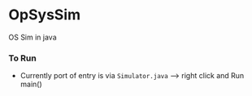 # OpSysSim
OS Sim in java


### To Run
- Currently port of entry is via `Simulator.java` --> right click and Run main()

